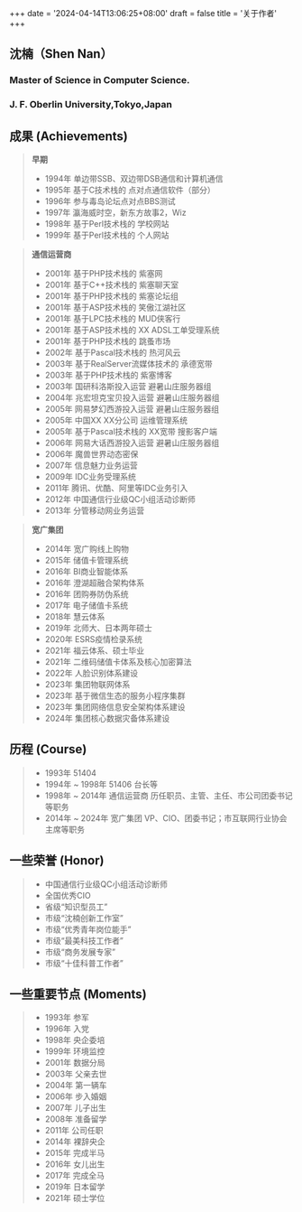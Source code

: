 +++
date = '2024-04-14T13:06:25+08:00'
draft = false
title = '关于作者'
+++
## **沈楠（Shen Nan）**
###  Master of Science in Computer Science.
###  J. F. Oberlin University,Tokyo,Japan

## **成果 (Achievements)**
> **早期**  
> * 1994年 单边带SSB、双边带DSB通信和计算机通信  
> * 1995年 基于C技术栈的 点对点通信软件（部分）  
> * 1996年 参与毒岛论坛点对点BBS测试  
> * 1997年 瀛海威时空，新东方故事2，Wiz  
> * 1998年 基于Perl技术栈的 学校网站  
> * 1999年 基于Perl技术栈的 个人网站  

> **通信运营商**
> * 2001年 基于PHP技术栈的 紫塞网  
> * 2001年 基于C++技术栈的 紫塞聊天室  
> * 2001年 基于PHP技术栈的 紫塞论坛组  
> *  2001年 基于ASP技术栈的 笑傲江湖社区  
> *  2001年 基于LPC技术栈的 MUD侠客行  
> *  2001年 基于ASP技术栈的 XX ADSL工单受理系统  
> *  2001年 基于PHP技术栈的 跳蚤市场  
> *  2002年 基于Pascal技术栈的 热河风云  
> *  2003年 基于RealServer流媒体技术的 承德宽带  
> *  2003年 基于PHP技术栈的 紫塞博客  
> *  2003年 国研科洛斯投入运营 避暑山庄服务器组  
> *  2004年 兆宏坦克宝贝投入运营 避暑山庄服务器组  
> *  2005年 网易梦幻西游投入运营 避暑山庄服务器组  
> *  2005年 中国XX XX分公司 运维管理系统  
> *  2005年 基于Pascal技术栈的 XX宽带 搜影客户端  
> *  2006年 网易大话西游投入运营 避暑山庄服务器组  
> *  2006年 魔兽世界动态密保  
> *  2007年 信息魅力业务运营  
> *  2009年 IDC业务受理系统  
> *  2011年 腾讯、优酷、阿里等IDC业务引入  
> *  2012年 中国通信行业级QC小组活动诊断师  
> *  2013年 分管移动网业务运营  

> **宽广集团**
> *  2014年 宽广购线上购物  
> *  2015年 储值卡管理系统  
> *  2016年 BI商业智能体系  
> *  2016年 澄湖超融合架构体系  
> *  2016年 团购券防伪系统  
> *  2017年 电子储值卡系统  
> *  2018年 慧云体系  
> *  2019年 北师大、日本两年硕士  
> *  2020年 ESRS疫情检录系统  
> *  2021年 福云体系、硕士毕业  
> *  2021年 二维码储值卡体系及核心加密算法  
> *  2022年 人脸识别体系建设  
> *  2023年 集团物联网体系  
> *  2023年 基于微信生态的服务小程序集群  
> *  2023年 集团网络信息安全架构体系建设  
> *  2024年 集团核心数据灾备体系建设  

## **历程 (Course)**
> *  1993年 51404   
> *  1994年 ~ 1998年 51406 台长等  
> *  1998年 ~ 2014年 通信运营商 历任职员、主管、主任、市公司团委书记等职务  
> *  2014年 ~ 2024年 宽广集团 VP、CIO、团委书记；市互联网行业协会主席等职务  

## **一些荣誉 (Honor)**
> *  中国通信行业级QC小组活动诊断师  
> *  全国优秀CIO  
> *  省级“知识型员工”  
> *  市级“沈楠创新工作室”  
> *  市级“优秀青年岗位能手”  
> *  市级“最美科技工作者”  
> *  市级“商务发展专家”  
> *  市级“十佳科普工作者”  

## **一些重要节点 (Moments)**
> *  1993年 参军  
> *  1996年 入党  
> *  1998年 央企委培  
> *  1999年 环境监控  
> *  2001年 数据分局  
> *  2003年 父亲去世  
> *  2004年 第一辆车  
> *  2006年 步入婚姻  
> *  2007年 儿子出生  
> *  2008年 准备留学  
> *  2011年 公司任职  
> *  2014年 裸辞央企  
> *  2015年 完成半马  
> *  2016年 女儿出生  
> *  2017年 完成全马  
> *  2019年 日本留学  
> *  2021年 硕士学位  